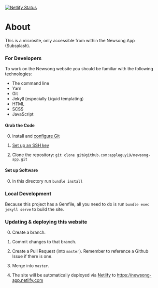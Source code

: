 [![Netlify Status](https://api.netlify.com/api/v1/badges/db5cf739-7b26-4b8f-a6bd-82b979ff3b06/deploy-status)](https://app.netlify.com/sites/newsong-app/deploys)

# About

This is a microsite, only accessible from within the Newsong App (Subsplash).


### For Developers

To work on the Newsong website you should be familiar with the following technologies:

 - The command line
 - Yarn
 - Git
 - Jekyll (especially Liquid templating)
 - HTML
 - SCSS
 - JavaScript

#### Grab the Code

0. Install and [configure Git](https://help.github.com/articles/set-up-git/)

0. [Set up an SSH key](https://help.github.com/articles/generating-ssh-keys/)

0. Clone the repository: `git clone git@github.com:appleguy19/newsong-app.git`

#### Set up Software

0. In this directory run `bundle install`

### Local Development

Because this project has a Gemfile, all you need to do is run `bundle exec jekyll serve` to build the site.

### Updating & deploying this website

0. Create a branch.

0. Commit changes to that branch.

0. Create a Pull Request (into `master`). Remember to reference a Github Issue if there is one.

0. Merge into `master`.

0. The site will be automatically deployed via [Netlify](https://netlify.com) to https://newsong-app.netlify.com
